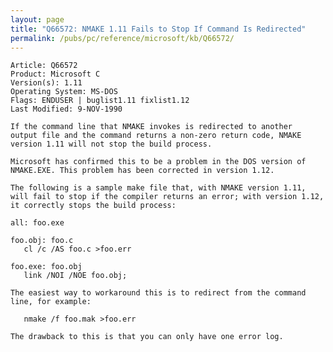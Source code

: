 ```yaml
---
layout: page
title: "Q66572: NMAKE 1.11 Fails to Stop If Command Is Redirected"
permalink: /pubs/pc/reference/microsoft/kb/Q66572/
---
```


	Article: Q66572
	Product: Microsoft C
	Version(s): 1.11
	Operating System: MS-DOS
	Flags: ENDUSER | buglist1.11 fixlist1.12
	Last Modified: 9-NOV-1990
	
	If the command line that NMAKE invokes is redirected to another
	output file and the command returns a non-zero return code, NMAKE
	version 1.11 will not stop the build process.
	
	Microsoft has confirmed this to be a problem in the DOS version of
	NMAKE.EXE. This problem has been corrected in version 1.12.
	
	The following is a sample make file that, with NMAKE version 1.11,
	will fail to stop if the compiler returns an error; with version 1.12,
	it correctly stops the build process:
	
	all: foo.exe
	
	foo.obj: foo.c
	   cl /c /AS foo.c >foo.err
	
	foo.exe: foo.obj
	   link /NOI /NOE foo.obj;
	
	The easiest way to workaround this is to redirect from the command
	line, for example:
	
	   nmake /f foo.mak >foo.err
	
	The drawback to this is that you can only have one error log.
